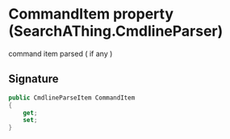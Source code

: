 # CommandItem property (SearchAThing.CmdlineParser)
command item parsed ( if any )

## Signature
```csharp
public CmdlineParseItem CommandItem
{
    get;
    set;
}
```
